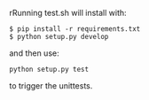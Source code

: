 rRunning test.sh will install with:

    $ pip install -r requirements.txt
    $ python setup.py develop

and then use:

    python setup.py test

to trigger the unittests.
